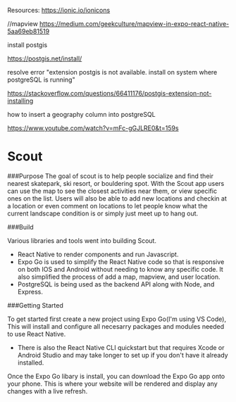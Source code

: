 Resources:
https://ionic.io/ionicons

//mapview
https://medium.com/geekculture/mapview-in-expo-react-native-5aa69eb81519

install postgis

https://postgis.net/install/

resolve error "extension postgis is not available. install on system where postgreSQL is running"

https://stackoverflow.com/questions/66411176/postgis-extension-not-installing

how to insert a geography column into postgreSQL

https://www.youtube.com/watch?v=mFc-gGJLRE0&t=159s


# Scout

###Purpose
 The goal of scout is to help people socialize and find their nearest skatepark, ski resort, or bouldering spot. With the Scout app users can use the map to see the closest activities near them, or view specific ones on the list. Users will also be able to add new locations and checkin at a location or even comment on locations to let people know what the current landscape condition is or simply just meet up to hang out.

###Build

Various libraries and tools went into building Scout.
- React Native to render components and run Javascript. 
- Expo Go is used to simplify the React Native code so that is responsive on both IOS and Android without needing to know any specific code. It also simplified the process of add a map, mapview, and user location.
- PostgreSQL is being used as the backend API along with Node, and Express.

###Getting Started


To get started first create a new project using Expo Go(I'm using VS Code), This will install and configure all necesarry packages and  modules needed to use React Native.

 - There is also the React Native CLI quickstart but that requires Xcode or Android Studio and may take longer to set up if you don't have it already installed.

Once the Expo Go libary is install, you can download the Expo Go app onto your phone. This is where your website will be rendered and display any changes with a live refresh.
